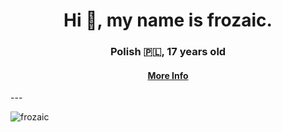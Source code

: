 <h1 align="center">Hi 👋, my name is frozaic.</h1>
<h3 align="center">Polish 🇵🇱, 17 years old</h3>
<h4 align="center"><a href="https://foksiu.me">More Info</a></h4>
--- 

<p align="left"> <img src="https://komarev.com/ghpvc/?username=frozaic&label=Profile%20views&color=0e75b6&style=flat" alt="frozaic" /> </p>
